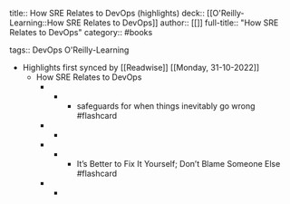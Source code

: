 title:: How SRE Relates to DevOps (highlights)
deck:: [[O'Reilly-Learning::How SRE Relates to DevOps]]
author:: [[]]
full-title:: "How SRE Relates to DevOps"
category:: #books

tags:: DevOps O'Reilly-Learning

- Highlights first synced by [[Readwise]] [[Monday, 31-10-2022]]
	- How SRE Relates to DevOps
		- -
			- safeguards for when things inevitably go wrong #flashcard
		- -
		- -
			- It’s Better to Fix It Yourself; Don’t Blame Someone Else #flashcard
		- -